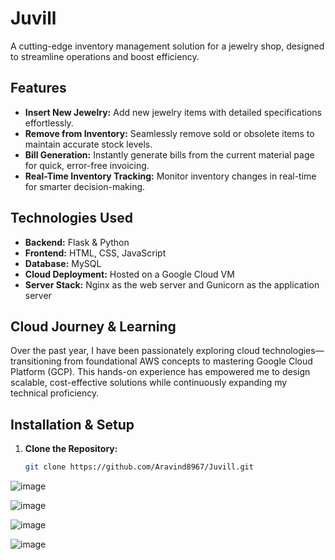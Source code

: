 # Juvill

A cutting-edge inventory management solution for a jewelry shop, designed to streamline operations and boost efficiency.

## Features
- **Insert New Jewelry:** Add new jewelry items with detailed specifications effortlessly.
- **Remove from Inventory:** Seamlessly remove sold or obsolete items to maintain accurate stock levels.
- **Bill Generation:** Instantly generate bills from the current material page for quick, error-free invoicing.
- **Real-Time Inventory Tracking:** Monitor inventory changes in real-time for smarter decision-making.

## Technologies Used
- **Backend:** Flask & Python
- **Frontend:** HTML, CSS, JavaScript
- **Database:** MySQL
- **Cloud Deployment:** Hosted on a Google Cloud VM
- **Server Stack:** Nginx as the web server and Gunicorn as the application server

## Cloud Journey & Learning
Over the past year, I have been passionately exploring cloud technologies—transitioning from foundational AWS concepts to mastering Google Cloud Platform (GCP). This hands-on experience has empowered me to design scalable, cost-effective solutions while continuously expanding my technical proficiency.

## Installation & Setup

1. **Clone the Repository:**
   ```bash
   git clone https://github.com/Aravind8967/Juvill.git


![image](https://github.com/user-attachments/assets/6a40b210-7a55-4fb0-900f-1c338d679b8b)

![image](https://github.com/user-attachments/assets/d090ce20-706a-49d7-be3c-e656dd789a86)

![image](https://github.com/user-attachments/assets/9e550a48-746e-4fff-ac32-8db2ec8c5379)

![image](https://github.com/user-attachments/assets/c20b3bce-e55a-4aaa-834d-a21886b5c46c)
